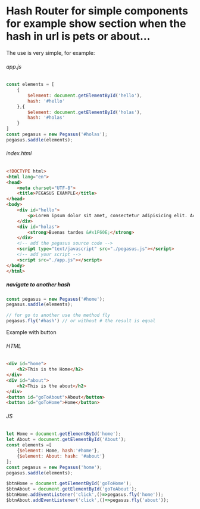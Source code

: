 # Hash Router for simple components for example show section when the hash in url is pets or about...

The use is very simple, for example:

###### app.js
```javascript
const elements = [
	{
		$element: document.getElementById('hello'),
		hash: '#hello'
	},{
		$element: document.getElementById('holas'),
		hash: '#holas'
	}
]
const pegasus = new Pegasus('#holas');
pegasus.saddle(elements);
```
###### index.html

```html
<!DOCTYPE html>
<html lang="en">
<head>
	<meta charset="UTF-8">
	<title>PEGASUS EXAMPLE</title>
</head>
<body>
	<div id="hello">
		<p>Lorem ipsum dolor sit amet, consectetur adipisicing elit. Accusamus aperiam praesentium tempora labore at, eos, distinctio autem, culpa id assumenda consequatur a architecto quod dolore illo ex blanditiis iusto reiciendis.</p>
	</div>
	<div id="holas">
		<strong>Buenas tardes &#x1F60E;</strong>
	</div>
	<!-- add the pegasus source code -->
	<script type="text/javascript" src="./pegasus.js"></script>
	<!-- add your script -->
	<script src="./app.js"></script>
</body>
</html>
```

##### navigate to another hash
```javascript
const pegasus = new Pegasus('#home');
pegasus.saddle(elements);

// for go to another use the method fly
pegasus.fly('#hash') // or without # the result is equal
```
Example with button
###### HTML
```html
<div id="home">
	<h2>This is the Home</h2>
</div>
<div id="about">
	<h2>This is the about</h2>
</div>
<button id="goToAbout">About</button>
<button id="goToHome">Home</button>
```
###### JS
```javascript
let Home = document.getElementById('home');
let About = document.getElementById('About');
const elements =[
	{$element: Home, hash:'#home'},
	{$element: About: hash: '#about'}
];
const pegasus = new Pegasus('home');
pegasus.saddle(elements);

$btnHome = document.getElementById('goToHome');
$btnAbout = document.getElementById('goToAbout');
$btnHome.addEventListener('click',()=>pegasus.fly('home'));
$btnAbout.addEventListener('click',()=>pegasus.fly('about'));
```